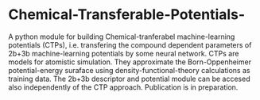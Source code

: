 # Chemical-Transferable-Potentials-
A python module for building Chemical-tranferabel machine-learning potentials (CTPs), i.e. transfering the compound dependent parameters of 2b+3b machine-learning potentials by some neural network. CTPs are models for atomistic simulation. They approximate the Born-Oppenheimer potential-energy suraface using density-functional-theory calculations as training data. The 2b+3b descriptor and potential module can be accesed also independently of the CTP approach. Publication is in preparation.
